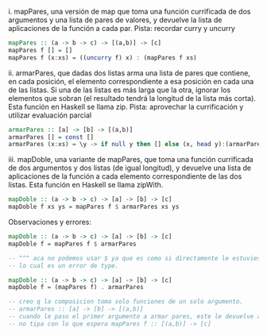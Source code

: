i. mapPares, una versión de map que toma una función currificada de dos argumentos y una lista de pares
de valores, y devuelve la lista de aplicaciones de la función a cada par. Pista: recordar curry y uncurry

```haskell
mapPares :: (a -> b -> c) -> [(a,b)] -> [c]
mapPares f [] = []
mapPares f (x:xs) = ((uncurry f) x) : (mapPares f xs)
```

ii. armarPares, que dadas dos listas arma una lista de pares que contiene, en cada posición, el elemento
correspondiente a esa posición en cada una de las listas. Si una de las listas es más larga que la otra,
ignorar los elementos que sobran (el resultado tendrá la longitud de la lista más corta). Esta función en
Haskell se llama zip. Pista: aprovechar la currificación y utilizar evaluación parcial

```haskell
armarPares :: [a] -> [b] -> [(a,b)]
armarPares [] = const []
armarPares (x:xs) = \y -> if null y then [] else (x, head y):(armarPares xs $ tail y)
```


iii. mapDoble, una variante de mapPares, que toma una función currificada de dos argumentos y dos listas
(de igual longitud), y devuelve una lista de aplicaciones de la función a cada elemento correspondiente de
las dos listas. Esta función en Haskell se llama zipWith.


```haskell
mapDoble :: (a -> b -> c) -> [a] -> [b] -> [c]
mapDoble f xs ys = mapPares f $ armarPares xs ys
```
Observaciones y errores:
```haskell
mapDoble :: (a -> b -> c) -> [a] -> [b] -> [c]
mapDoble f = mapPares f $ armarPares 

-- ^^^ aca no podemos usar $ ya que es como si directamente le estuviesemos pasandoo armarPares como argumento a (mapPares f)
-- lo cual es un error de type.
```

```haskell
mapDoble :: (a -> b -> c) -> [a] -> [b] -> [c]
mapDoble f = (mapPares f) . armarPares

-- creo q la composicion toma solo funciones de un solo argumento.
-- armarPares :: [a] -> [b] -> [(a,b)]
-- cuando le paso el primer argumento a armar pares, este le devuelve a mapPares f un ([b] -> [(a,b)]), lo cual
-- no tipa con lo que espera mapPares f :: [(a,b)] -> [c]
```
